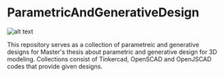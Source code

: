 # ParametricAndGenerativeDesign 

![alt text](https://drive.google.com/file/d/1y0__dlcJT2QKJIZXfqek7ulwB27YZjz3/view?usp=sharing)


This repository serves as a collection of parametreic and generative designs for Master's thesis about parametric and generative design for 3D modeling. 
Collections consist of Tinkercad, OpenSCAD and OpenJSCAD codes that provide given designs.

